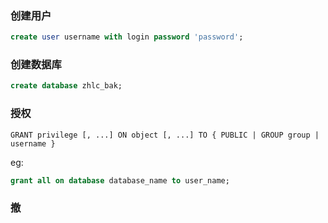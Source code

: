 ### 创建用户

```SQL
create user username with login password 'password';
```

### 创建数据库

```SQL
create database zhlc_bak;
```

### 授权

```
GRANT privilege [, ...] ON object [, ...] TO { PUBLIC | GROUP group | username }
```

eg:

```SQL
grant all on database database_name to user_name;
```

### 撤 



